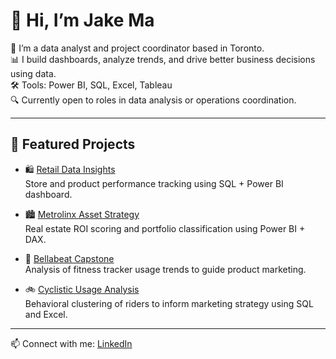 # 👋 Hi, I’m Jake Ma

💼 I’m a data analyst and project coordinator based in Toronto.  
📊 I build dashboards, analyze trends, and drive better business decisions using data.  
🛠️ Tools: Power BI, SQL, Excel, Tableau  
🔍 Currently open to roles in data analysis or operations coordination.

---

## 🔧 Featured Projects
  
- 🛍️ [Retail Data Insights](https://github.com/Jake-991/retail-data-insights-sql-powerbi)  
  Store and product performance tracking using SQL + Power BI dashboard.

- 🏙️ [Metrolinx Asset Strategy](https://github.com/Jake-991/metrolinx-asset-strategy-case)  
  Real estate ROI scoring and portfolio classification using Power BI + DAX.

- 🌿 [Bellabeat Capstone](https://github.com/Jake-991/bella-beat-project)  
  Analysis of fitness tracker usage trends to guide product marketing.

- 🚲 [Cyclistic Usage Analysis](https://github.com/Jake-991/cyclistic-bike-usage-analysis)  
  Behavioral clustering of riders to inform marketing strategy using SQL and Excel.




---

📫 Connect with me: [LinkedIn](https://www.linkedin.com/in/jake-ma-0a4278282/)

